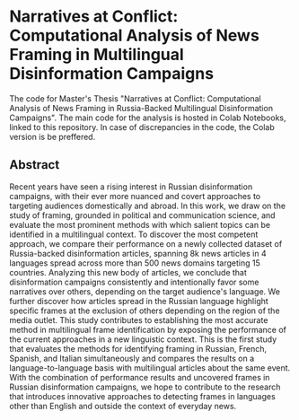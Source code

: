 # Narratives at Conflict: Computational Analysis of News Framing in Multilingual Disinformation Campaigns

The code for Master's Thesis "Narratives at Conflict: Computational Analysis of News Framing in Russia-Backed Multilingual Disinformation Campaigns".
The main code for the analysis is hosted in Colab Notebooks, linked to this repository. In case of discrepancies in the code, the Colab version is be preffered.

## Abstract

Recent years have seen a rising interest in Russian disinformation campaigns, with their ever more nuanced and covert approaches to targeting audiences domestically and abroad. In this work, we draw on the study of framing, grounded in political and communication science, and evaluate the most prominent methods with which salient topics can be identified in a multilingual context. To discover the most competent approach, we compare their performance on a newly collected dataset of Russia-backed disinformation articles, spanning 8k news articles in 4 languages spread across more than 500 news domains targeting 15 countries. Analyzing this new body of articles, we conclude that disinformation campaigns consistently and intentionally favor some narratives over others, depending on the target audience's language. We further discover how articles spread in the Russian language highlight specific frames at the exclusion of others depending on the region of the media outlet. This study contributes to establishing the most accurate method in multilingual frame identification by exposing the performance of the current approaches in a new linguistic context. This is the first study that evaluates the methods for identifying framing in Russian, French, Spanish, and Italian simultaneously and compares the results on a language-to-language basis with multilingual articles about the same event. With the combination of performance results and uncovered frames in Russian disinformation campaigns, we hope to contribute to the research that introduces innovative approaches to detecting frames in languages other than English and outside the context of everyday news. 

